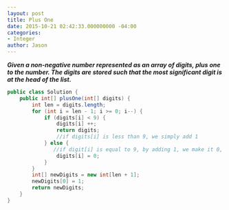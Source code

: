 ```yaml
---
layout: post
title: Plus One
date: 2015-10-21 02:42:33.000000000 -04:00
categories:
- Integer
author: Jason
---
```

<p><strong><em>Given a non-negative number represented as an array of digits, plus one to the number. The digits are stored such that the most significant digit is at the head of the list.</em></strong><br />


``` java
public class Solution {
    public int[] plusOne(int[] digits) {
        int len = digits.length;
        for (int i = len - 1; i >= 0; i--) {
            if (digits[i] < 9) {
                digits[i] ++;
                return digits;
                //if digits[i] is less than 9, we simply add 1
            } else {
               //if digit[i] is equal to 9, by adding 1, we make it 0, and since return is not executed at digits[i-1], digit[i-1] == 9
                digits[i] = 0;
            }
        }
        int[] newDigits = new int[len + 1];
        newDigits[0] = 1;
        return newDigits;
    }
}
```
